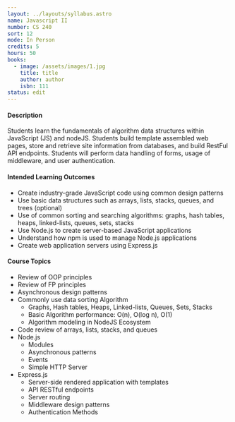 ```yaml
---
layout: ../layouts/syllabus.astro
name: Javascript II
number: CS 240
sort: 12
mode: In Person
credits: 5
hours: 50
books:
  - image: /assets/images/1.jpg
    title: title
    author: author
    isbn: 111
status: edit
---
```


<!-- Rationale for changes: This MCO is too general for a class called Javascript II.
GRISMER: I have done some tinkering here, and not to the description: Do you want to give it some magic, to be more specific to advanced topics in JS. This should include algorythm practice and a focus on the NodeJS ecosystem. -->

#### Description

Students learn the fundamentals of algorithm data structures within JavaScript (JS) and nodeJS. Students build template assembled web pages, store and retrieve site information from databases, and build RestFul API endpoints. Students will perform data handling of forms, usage of middleware, and user authentication.

#### Intended Learning Outcomes

- Create industry-grade JavaScript code using common design patterns
- Use basic data structures such as arrays, lists, stacks, queues, and trees (optional)
- Use of common sorting and searching algorithms: graphs, hash tables, heaps, linked-lists, queues, sets, stacks
- Use Node.js to create server-based JavaScript applications
- Understand how npm is used to manage Node.js applications
- Create web application servers using Express.js

#### Course Topics

- Review of OOP principles
- Review of FP principles
- Asynchronous design patterns
- Commonly use data sorting Algorithm
  - Graphs, Hash tables, Heaps, Linked-lists, Queues, Sets, Stacks
  - Basic Algorithm performance: O(n), O(log n), O(1)
  - Algorithm modeling in NodeJS Ecosystem
- Code review of arrays, lists, stacks, and queues
- Node.js
  - Modules
  - Asynchronous patterns
  - Events
  - Simple HTTP Server
- Express.js
  - Server-side rendered application with templates
  - API RESTful endpoints
  - Server routing
  - Middleware design patterns
  - Authentication Methods
    <!-- - JWT, Passport, Cookies, and other framework methods -->

<!-- #### Description

CS 240 is the second in a series of two courses designed to give students an extension of the current language and an introduction and implementation of data structures including queues, stacks, trees and graphs, using the current programming language. Topics include iterative and recursive implementations. Prerequisite: Grade of C or higher in CS 140. Recommended: CS 121.

#### Intended Learning Outcomes

- Contrast the concept of structured programming against Object Oriented Programming (OOP).  -->
<!--???? -->
<!-- Cobol vs. C++ Langauge type contrast-->
<!-- - Design programs using the concepts of structured programming.
- Develop algorithms to solve complex problems
- Manipulate arrays, structures, stacks, and queues
- Explain and classify the different classes within OOP
- Demonstrate sorting and searching methods
- Design higher order functions
- Understand and utilyze ES6 through ESnow syntax additions
- Use a transpiler  -->
<!-- ???? -->
<!-- Webpack Babel: Automated conversion of code into older syntax, or language to language -->
<!-- - Test JavaScript in the Browser
- Analyze JavaScript in NodeJS

#### Course Topics

- OOP principles
- Debugging JS in the browser.
- Advanced Functions
  - Immediately Invoked Function Expressions (IIFE)
  - Callback functions
  - Bind
  - Curry
- Asynchronous execution
  - Promises, try and catch
  - Await
  - Timers
  - Prototypal Inheritance
  - Closures
- JavaScript Design Patterns, Object Creation Patterns, and Code Reuse Patterns
- Code Minification and Compression, Loading Strategies, and Dependency Management
- First-class and higher order functions in coding practices
- Functional programming techniques to your JavaScript projects -->
